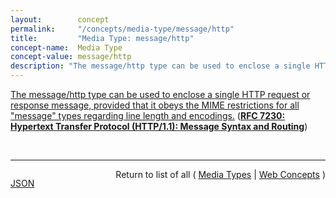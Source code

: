 ```yaml
---
layout:        concept
permalink:     "/concepts/media-type/message/http"
title:         "Media Type: message/http"
concept-name:  Media Type
concept-value: message/http
description: "The message/http type can be used to enclose a single HTTP request or response message, provided that it obeys the MIME restrictions for all \"message\" types regarding line length and encodings."
---
```


[The message/http type can be used to enclose a single HTTP request or response message, provided that it obeys the MIME restrictions for all "message" types regarding line length and encodings.](http://tools.ietf.org/html/rfc7230#section-8.3.1 "Read documentation for Media Type &#34;message/http&#34;") (**[RFC 7230: Hypertext Transfer Protocol (HTTP/1.1): Message Syntax and Routing](/specs/IETF/RFC/7230 "The Hypertext Transfer Protocol (HTTP) is an application-level protocol for distributed, collaborative, hypertext information systems. HTTP has been in use by the World Wide Web global information initiative since 1990. This document provides an overview of HTTP architecture and its associated terminology, defines the &#34;http&#34; and &#34;https&#34; Uniform Resource Identifier (URI) schemes, defines the HTTP/1.1 message syntax and parsing requirements, and describes general security concerns for implementations.")**)

<br/>
<hr/>

<p style="float : left"><a href="./message/http.json" title="JSON representing this particular Web Concept value">JSON</a></p>
<p style="text-align: right">Return to list of all ( <a href="../media-type/">Media Types</a> | <a href="../">Web Concepts</a> )</p>
